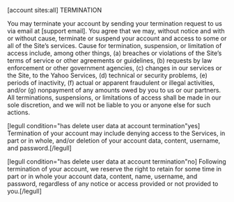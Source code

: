 
[account sites:all]
TERMINATION

You may terminate your account by sending your termination request to us via email at [support email].
You agree that we may, without notice and with or without cause, terminate or suspend your account and access to some or all of the Site’s services. Cause for termination, suspension, or limitation of access include, among other things, (a) breaches or violations of the Site’s terms of service or other agreements or guidelines, (b) requests by law enforcement or other government agencies, (c) changes in our services or the Site,  to the Yahoo Services, (d) technical or security problems, (e) periods of inactivity, (f) actual or apparent fraudulent or illegal activities, and/or (g) nonpayment of any amounts owed by you to us or our partners.  All terminations, suspensions, or limitations of access shall be made in our sole discretion, and we will not be liable to you or anyone else for such actions.

[legull condition="has delete user data at account termination"yes]
Termination of your account may include denying access to the Services, in part or in whole, and/or deletion of your account data, content, username, and password.[/legull]

[legull condition="has delete user data at account termination"no]
Following termination of your account, we reserve the right to retain for some time in part or in whole your account data, content, name, username, and password, regardless of any notice or access provided or not provided to you.[/legull]
